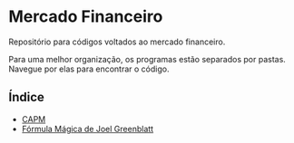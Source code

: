 # Mercado Financeiro
 Repositório para códigos voltados ao mercado financeiro.
 
 Para uma melhor organização, os programas estão separados por pastas.
 Navegue por elas para encontrar o código.

## Índice
- [CAPM](https://github.com/operdigao/Mercado-Financeiro/tree/main/CAPM)
- [Fórmula Mágica de Joel Greenblatt](https://github.com/operdigao/Mercado-Financeiro/tree/main/F%C3%B3rmula%20M%C3%A1gica%20de%20Joel%20Greenblatt)
